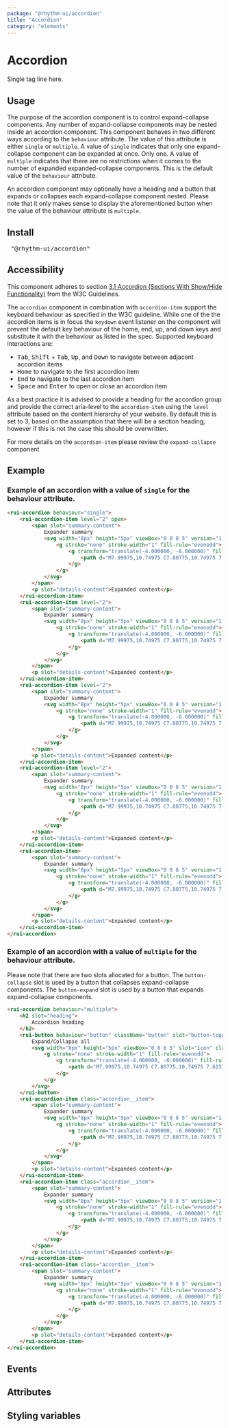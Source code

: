 ```yaml
---
package: "@rhythm-ui/accordion"
title: "Accordion"
category: "elements"
---
```


# Accordion

Single tag line here.

## Usage

The purpose of the accordion component is to control expand-collapse components. Any number of expand-collapse components may be nested inside an accordion component. This component behaves in two different ways according to the `behaviour` attribute. The value of this attribute is either `single` or `multiple`. A value of `single` indicates that only one expand-collapse component can be expanded at once. Only one. A value of `multiple` indicates that there are no restrictions when it comes to the number of expanded expanded-collapse components. This is the default value of the `behaviour` attribute.

An accordion component may optionally have a heading and a button that expands or collapses each expand-collapse component nested. Please note that it only makes sense to display the aforementioned button when the value of the behaviour attribute is `multiple`.

## Install
<pre> "@rhythm-ui/accordion" </pre>

## Accessibility
This component adheres to section [3.1 Accordion (Sections With Show/Hide Functionality)](https://www.w3.org/TR/wai-aria-practices/#accordion) from the W3C Guidelines. 

The `accordion` component in combination with `accordion-item` support the keyboard behaviour as specified in the W3C guideline. While one of the the accordion items is in focus the `keydown` event listener on the component will prevent the default key behaviour of the home, end, up, and down keys and substitute it with the behaviour as listed in the spec.
Supported keyboard interactions are:
- <kbd>Tab</kbd>, <kbd>Shift</kbd> + <kbd>Tab</kbd>, <kbd>Up</kbd>, and <kbd>Down</kbd> to navigate between adjacent accordion items
- <kbd>Home</kbd> to navigate to the first accordion item
- <kbd>End</kbd> to navigate to the last accordion item
- <kbd>Space</kbd> and <kbd>Enter</kbd> to open or close an accordion item

As a best practice it is advised to provide a heading for the accordion group and provide the correct aria-level to the `accordion-item` using the `level` attribute based on the content hierarchy of your website. By default this is set to 3, based on the assumption that there will be a section heading, however if this is not the case this should be overwritten.

For more details on the `accordion-item` please review the `expand-collapse` component

## Example

### Example of an accordion with a value of `single` for the behaviour attribute.

```html preview
<rui-accordion behaviour="single">
    <rui-accordion-item level="2" open>
        <span slot="summary-content">
            Expander summary
            <svg width="8px" height="5px" viewBox="0 0 8 5" version="1.1" xmlns="http://www.w3.org/2000/svg" xmlns:xlink="http://www.w3.org/1999/xlink" slot="icon" class="icon">
                <g stroke="none" stroke-width="1" fill-rule="evenodd">
                    <g transform="translate(-4.000000, -6.000000)" fill-rule="nonzero">
                        <path d="M7.99975,10.74975 C7.80775,10.74975 7.61575,10.67675 7.46975,10.52975 L4.21975,7.27975 C3.92675,6.98675 3.92675,6.51275 4.21975,6.21975 C4.51275,5.92675 4.98675,5.92675 5.27975,6.21975 L7.99975,8.93875 L10.71975,6.21975 C11.01275,5.92675 11.48675,5.92675 11.77975,6.21975 C12.07275,6.51275 12.07275,6.98675 11.77975,7.27975 L8.52975,10.52975 C8.38375,10.67675 8.19175,10.74975 7.99975,10.74975" fill="currentColor"></path>
                    </g>
                </g>
            </svg>
        </span>
        <p slot="details-content">Expanded content</p>
    </rui-accordion-item>
    <rui-accordion-item level="2">
        <span slot="summary-content">
            Expander summary
            <svg width="8px" height="5px" viewBox="0 0 8 5" version="1.1" xmlns="http://www.w3.org/2000/svg" xmlns:xlink="http://www.w3.org/1999/xlink" slot="icon" class="icon">
                <g stroke="none" stroke-width="1" fill-rule="evenodd">
                    <g transform="translate(-4.000000, -6.000000)" fill-rule="nonzero">
                        <path d="M7.99975,10.74975 C7.80775,10.74975 7.61575,10.67675 7.46975,10.52975 L4.21975,7.27975 C3.92675,6.98675 3.92675,6.51275 4.21975,6.21975 C4.51275,5.92675 4.98675,5.92675 5.27975,6.21975 L7.99975,8.93875 L10.71975,6.21975 C11.01275,5.92675 11.48675,5.92675 11.77975,6.21975 C12.07275,6.51275 12.07275,6.98675 11.77975,7.27975 L8.52975,10.52975 C8.38375,10.67675 8.19175,10.74975 7.99975,10.74975" fill="currentColor"></path>
                    </g>
                </g>
            </svg>
        </span>
        <p slot="details-content">Expanded content</p>
    </rui-accordion-item>
    <rui-accordion-item level="2">
        <span slot="summary-content">
            Expander summary
            <svg width="8px" height="5px" viewBox="0 0 8 5" version="1.1" xmlns="http://www.w3.org/2000/svg" xmlns:xlink="http://www.w3.org/1999/xlink" slot="icon" class="icon">
                <g stroke="none" stroke-width="1" fill-rule="evenodd">
                    <g transform="translate(-4.000000, -6.000000)" fill-rule="nonzero">
                        <path d="M7.99975,10.74975 C7.80775,10.74975 7.61575,10.67675 7.46975,10.52975 L4.21975,7.27975 C3.92675,6.98675 3.92675,6.51275 4.21975,6.21975 C4.51275,5.92675 4.98675,5.92675 5.27975,6.21975 L7.99975,8.93875 L10.71975,6.21975 C11.01275,5.92675 11.48675,5.92675 11.77975,6.21975 C12.07275,6.51275 12.07275,6.98675 11.77975,7.27975 L8.52975,10.52975 C8.38375,10.67675 8.19175,10.74975 7.99975,10.74975" fill="currentColor"></path>
                    </g>
                </g>
            </svg>
        </span>
        <p slot="details-content">Expanded content</p>
    </rui-accordion-item>
    <rui-accordion-item level="2">
        <span slot="summary-content">
            Expander summary
            <svg width="8px" height="5px" viewBox="0 0 8 5" version="1.1" xmlns="http://www.w3.org/2000/svg" xmlns:xlink="http://www.w3.org/1999/xlink" slot="icon" class="icon">
                <g stroke="none" stroke-width="1" fill-rule="evenodd">
                    <g transform="translate(-4.000000, -6.000000)" fill-rule="nonzero">
                        <path d="M7.99975,10.74975 C7.80775,10.74975 7.61575,10.67675 7.46975,10.52975 L4.21975,7.27975 C3.92675,6.98675 3.92675,6.51275 4.21975,6.21975 C4.51275,5.92675 4.98675,5.92675 5.27975,6.21975 L7.99975,8.93875 L10.71975,6.21975 C11.01275,5.92675 11.48675,5.92675 11.77975,6.21975 C12.07275,6.51275 12.07275,6.98675 11.77975,7.27975 L8.52975,10.52975 C8.38375,10.67675 8.19175,10.74975 7.99975,10.74975" fill="currentColor"></path>
                    </g>
                </g>
            </svg>
        </span>
        <p slot="details-content">Expanded content</p>
    </rui-accordion-item>
    <rui-accordion-item>
        <span slot="summary-content">
            Expander summary
            <svg width="8px" height="5px" viewBox="0 0 8 5" version="1.1" xmlns="http://www.w3.org/2000/svg" xmlns:xlink="http://www.w3.org/1999/xlink" slot="icon" class="icon">
                <g stroke="none" stroke-width="1" fill-rule="evenodd">
                    <g transform="translate(-4.000000, -6.000000)" fill-rule="nonzero">
                        <path d="M7.99975,10.74975 C7.80775,10.74975 7.61575,10.67675 7.46975,10.52975 L4.21975,7.27975 C3.92675,6.98675 3.92675,6.51275 4.21975,6.21975 C4.51275,5.92675 4.98675,5.92675 5.27975,6.21975 L7.99975,8.93875 L10.71975,6.21975 C11.01275,5.92675 11.48675,5.92675 11.77975,6.21975 C12.07275,6.51275 12.07275,6.98675 11.77975,7.27975 L8.52975,10.52975 C8.38375,10.67675 8.19175,10.74975 7.99975,10.74975" fill="currentColor"></path>
                    </g>
                </g>
            </svg>
        </span>
        <p slot="details-content">Expanded content</p>
    </rui-accordion-item>
</rui-accordion> 
```

### Example of an accordion with a value of `multiple` for the behaviour attribute.

Please note that there are two slots allocated for a button. The `button-collapse` slot is used by a button that collapses expand-collapse components. The `button-expand` slot is used by a button that expands expand-collapse components.

```html preview
<rui-accordion behaviour="multiple">
    <h2 slot="heading">
        Accordion heading
    </h2>
    <rui-button behaviour="button" className="button" slot="button-toggle">
		Expand/Collapse all
		<svg width="8px" height="5px" viewBox="0 0 8 5" slot="icon" className="icon">
			<g stroke="none" stroke-width="1" fill-rule="evenodd">
				<g transform="translate(-4.000000, -6.000000)" fill-rule="nonzero">
					<path d="M7.99975,10.74975 C7.80775,10.74975 7.61575,10.67675 7.46975,10.52975 L4.21975,7.27975 C3.92675,6.98675 3.92675,6.51275 4.21975,6.21975 C4.51275,5.92675 4.98675,5.92675 5.27975,6.21975 L7.99975,8.93875 L10.71975,6.21975 C11.01275,5.92675 11.48675,5.92675 11.77975,6.21975 C12.07275,6.51275 12.07275,6.98675 11.77975,7.27975 L8.52975,10.52975 C8.38375,10.67675 8.19175,10.74975 7.99975,10.74975" fill="currentColor"></path>
				</g>
			</g>
		</svg>
	</rui-button>
    <rui-accordion-item class="accordion__item">
        <span slot="summary-content">
            Expander summary
            <svg width="8px" height="5px" viewBox="0 0 8 5" version="1.1" xmlns="http://www.w3.org/2000/svg" xmlns:xlink="http://www.w3.org/1999/xlink" slot="icon" class="icon">
                <g stroke="none" stroke-width="1" fill-rule="evenodd">
                    <g transform="translate(-4.000000, -6.000000)" fill-rule="nonzero">
                        <path d="M7.99975,10.74975 C7.80775,10.74975 7.61575,10.67675 7.46975,10.52975 L4.21975,7.27975 C3.92675,6.98675 3.92675,6.51275 4.21975,6.21975 C4.51275,5.92675 4.98675,5.92675 5.27975,6.21975 L7.99975,8.93875 L10.71975,6.21975 C11.01275,5.92675 11.48675,5.92675 11.77975,6.21975 C12.07275,6.51275 12.07275,6.98675 11.77975,7.27975 L8.52975,10.52975 C8.38375,10.67675 8.19175,10.74975 7.99975,10.74975" fill="currentColor"></path>
                    </g>
                </g>
            </svg>
        </span>
        <p slot="details-content">Expanded content</p>
    </rui-accordion-item>
    <rui-accordion-item class="accordion__item">
        <span slot="summary-content">
            Expander summary
            <svg width="8px" height="5px" viewBox="0 0 8 5" version="1.1" xmlns="http://www.w3.org/2000/svg" xmlns:xlink="http://www.w3.org/1999/xlink" slot="icon" class="icon">
                <g stroke="none" stroke-width="1" fill-rule="evenodd">
                    <g transform="translate(-4.000000, -6.000000)" fill-rule="nonzero">
                        <path d="M7.99975,10.74975 C7.80775,10.74975 7.61575,10.67675 7.46975,10.52975 L4.21975,7.27975 C3.92675,6.98675 3.92675,6.51275 4.21975,6.21975 C4.51275,5.92675 4.98675,5.92675 5.27975,6.21975 L7.99975,8.93875 L10.71975,6.21975 C11.01275,5.92675 11.48675,5.92675 11.77975,6.21975 C12.07275,6.51275 12.07275,6.98675 11.77975,7.27975 L8.52975,10.52975 C8.38375,10.67675 8.19175,10.74975 7.99975,10.74975" fill="currentColor"></path>
                    </g>
                </g>
            </svg>
        </span>
        <p slot="details-content">Expanded content</p>
    </rui-accordion-item>
    <rui-accordion-item class="accordion__item">
        <span slot="summary-content">
            Expander summary
            <svg width="8px" height="5px" viewBox="0 0 8 5" version="1.1" xmlns="http://www.w3.org/2000/svg" xmlns:xlink="http://www.w3.org/1999/xlink" slot="icon" class="icon">
                <g stroke="none" stroke-width="1" fill-rule="evenodd">
                    <g transform="translate(-4.000000, -6.000000)" fill-rule="nonzero">
                        <path d="M7.99975,10.74975 C7.80775,10.74975 7.61575,10.67675 7.46975,10.52975 L4.21975,7.27975 C3.92675,6.98675 3.92675,6.51275 4.21975,6.21975 C4.51275,5.92675 4.98675,5.92675 5.27975,6.21975 L7.99975,8.93875 L10.71975,6.21975 C11.01275,5.92675 11.48675,5.92675 11.77975,6.21975 C12.07275,6.51275 12.07275,6.98675 11.77975,7.27975 L8.52975,10.52975 C8.38375,10.67675 8.19175,10.74975 7.99975,10.74975" fill="currentColor"></path>
                    </g>
                </g>
            </svg>
        </span>
        <p slot="details-content">Expanded content</p>
    </rui-accordion-item>
</rui-accordion> 
```

## Events

## Attributes

## Styling variables
